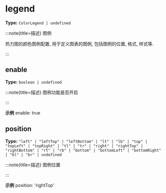 # legend

**Type:** `ColorLegend | undefined`

:::note{title=描述}
图例



热力图的颜色图例配置, 用于定义图表的图例, 包括图例的位置, 格式, 样式等.

:::


## enable

**Type:** `boolean | undefined`

:::note{title=描述}
图例功能是否开启

:::

**示例**
enable: true



## position

**Type:** `"left" | "leftTop" | "leftBottom" | "lt" | "lb" | "top" | "topLeft" | "topRight" | "tl" | "tr" | "right" | "rightTop" | "rightBottom" | "rt" | "rb" | "bottom" | "bottomLeft" | "bottomRight" | "bl" | "br" | undefined`

:::note{title=描述}
图例位置

:::

**示例**
position: 'rightTop'



